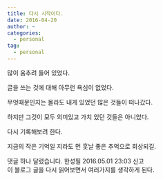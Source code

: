 ```yaml
---
title: 다시 시작이다.
date: 2016-04-20
author: ~
categories:
  - personal
tag:
  - personal
---
```




많이 움추려 들어 있었다.

글을 쓰는 것에 대해 아무런 욕심이 없었다.

무엇때문인지는 몰라도 내게 있었던 많은 것들이 떠나갔다.

하지만 그것이 모두 의미있고 가치 있던 것들은 아니었다.



다시 기록해보려 한다.

지금의 작은 기억일 지라도 먼 훗날 좋은 추억으로 회상되길.



 댓글 하나 달렸습니다.
한성필 2016.05.01 23:03 신고   
이 블로그 글을 다시 읽어보면서 여러가지를 생각하게 된다.




